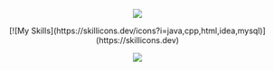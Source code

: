 <p align="center">
  <a href="https://github.com/DenverCoder1/readme-typing-svg"><img src="https://readme-typing-svg.demolab.com/?lines=<👋Hello, World!/>;<👋Hallo, World!/>;<👋Hola, World!/>;<👋Bonjour, World!/>;<👋Namaste, World!/>;<👋Olá, World!/>;<👋Ciao, World!/>&font=Roboto%20Code&center=true&width=480&height=45&color=1F6FEB&vCenter=true&size=22&pause=900"></a> 
</p>


<p align="center">
  [![My Skills](https://skillicons.dev/icons?i=java,cpp,html,idea,mysql)](https://skillicons.dev)
</p>

<p align="center">
  <a href="https://skillicons.dev">
    <img src="https://skillicons.dev/icons?i=java,cpp,html,idea,mysql" />
  </a>
</p>
